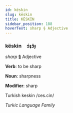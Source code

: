 ```yaml
---
id: këskin
slug: këskin
title: KËSKİN
sidebar_position: 188
hoverText: sharp § Adjective
---
```


### këskin&emsp;<span kind="abugida">ɔ́ʇɔ̃ɟ</span>

*sharp* **§** Adjective

**Verb**: to be sharp

**Noun**: sharpness

**Modifier**: sharp

Turkish keskin /ces.cin/

*Turkic Language Family*